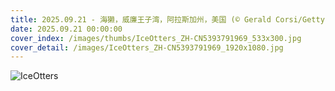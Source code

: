```yaml
---
title: 2025.09.21 - 海獭，威廉王子湾，阿拉斯加州，美国 (© Gerald Corsi/Getty Images)
date: 2025.09.21 00:00:00
cover_index: /images/thumbs/IceOtters_ZH-CN5393791969_533x300.jpg
cover_detail: /images/IceOtters_ZH-CN5393791969_1920x1080.jpg
---
```


![IceOtters](/images/IceOtters_ZH-CN5393791969_1920x1080.jpg)
